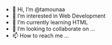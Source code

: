 - 👋 Hi, I’m @tamounaa
- 👀 I’m interested in Web Development
- 🌱 I’m currently learning HTML
- 💞️ I’m looking to collaborate on ...
- 📫 How to reach me ...

<!---
tamounaa/tamounaa is a ✨ special ✨ repository because its `README.md` (this file) appears on your GitHub profile.
You can click the Preview link to take a look at your changes.
--->
